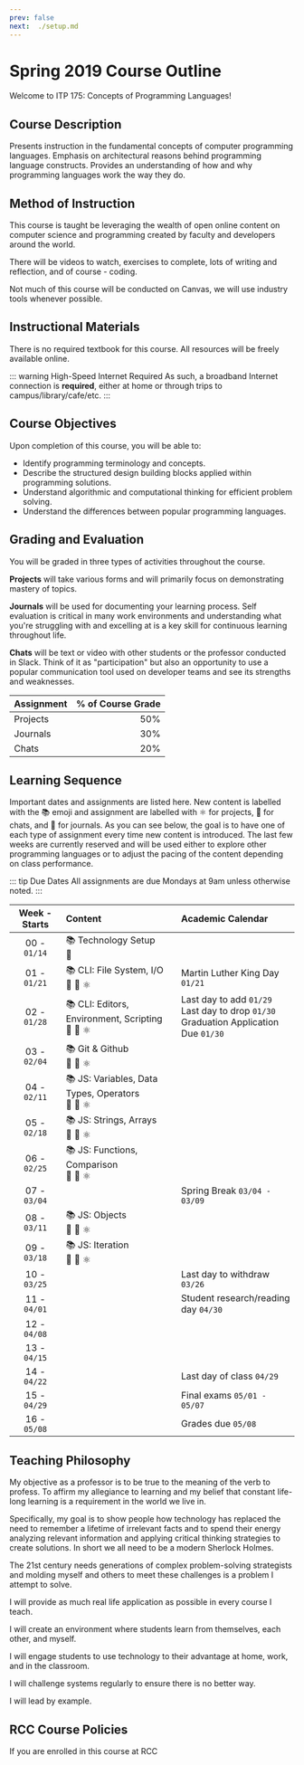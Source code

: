 ```yaml
---
prev: false
next:  ./setup.md
---
```

# Spring 2019 Course Outline

Welcome to ITP 175: Concepts of Programming Languages!

## Course Description

Presents instruction in the fundamental concepts of computer programming languages. Emphasis on architectural reasons behind programming language constructs. Provides an understanding of how and why programming languages work the way they do.

## Method of Instruction

This course is taught be leveraging the wealth of open online content on computer science and programming created by faculty and developers around the world.

There will be videos to watch, exercises to complete, lots of writing and reflection, and of course - coding.

Not much of this course will be conducted on Canvas, we will use industry tools whenever possible.

## Instructional Materials

There is no required textbook for this course. All resources will be freely available online.

::: warning High-Speed Internet Required
As such, a broadband Internet connection is **required**, either at home or through trips to campus/library/cafe/etc.
:::

## Course Objectives

Upon completion of this course, you will be able to:

* Identify programming terminology and concepts.
* Describe the structured design building blocks applied within programming solutions.
* Understand algorithmic and computational thinking for efficient problem solving.
* Understand the differences between popular programming languages.

## Grading and Evaluation

You will be graded in three types of activities throughout the course.

**Projects** will take various forms and will primarily focus on demonstrating mastery of topics.

**Journals** will be used for documenting your learning process. Self evaluation is critical in many work environments and understanding what you're struggling with and excelling at is a key skill for continuous learning throughout life.

**Chats** will be text or video with other students or the professor conducted in Slack. Think of it as "participation" but also an opportunity to use a popular communication tool used on developer teams and see its strengths and weaknesses.

|Assignment |  % of Course Grade |
|:----------|-------------------:|
| Projects  |                50% |
| Journals  |                30% |
| Chats     |                20% |

## Learning Sequence

Important dates and assignments are listed here. New content is labelled with the :books: emoji and assignment are labelled with :atom_symbol: for projects, :speech_balloon: for chats, and :memo: for journals. As you can see below, the goal is to have one of each type of assignment every time new content is introduced. The last few weeks are currently reserved and will be used either to explore other programming languages or to adjust the pacing of the content depending on class performance.

::: tip Due Dates
All assignments are due Mondays at 9am unless otherwise noted.
:::

| Week - Starts | Content | Academic Calendar |
|:---------------:|:-------------------|:--------|
|00 - `01/14`| :books: Technology Setup<br />:speech_balloon: |  |
|01 - `01/21`| :books: CLI: File System, I/O<br />:speech_balloon: :memo: :atom_symbol: | Martin Luther King Day `01/21` |
|02 - `01/28`| :books: CLI: Editors, Environment, Scripting<br />:speech_balloon: :memo: :atom_symbol: | Last day to add `01/29`<br />Last day to drop `01/30`<br />Graduation Application Due `01/30` |
|03 - `02/04`| :books: Git & Github<br />:speech_balloon: :memo: :atom_symbol: |  |
|04 - `02/11`| :books: JS: Variables, Data Types, Operators<br />:speech_balloon: :memo: :atom_symbol: |  |
|05 - `02/18`| :books: JS: Strings, Arrays<br />:speech_balloon: :memo: :atom_symbol: |  |
|06 - `02/25`| :books: JS: Functions, Comparison<br />:speech_balloon: :memo: :atom_symbol: |  |
|07 - `03/04`| | Spring Break `03/04 - 03/09` |
|08 - `03/11`| :books: JS: Objects<br />:speech_balloon: :memo: :atom_symbol: |  |
|09 - `03/18`| :books: JS: Iteration<br />:speech_balloon: :memo: :atom_symbol: |  |
|10 - `03/25`| | Last day to withdraw `03/26` |
|11 - `04/01`| | Student research/reading day `04/30` |
|12 - `04/08`| |  |
|13 - `04/15`| |  |
|14 - `04/22`| | Last day of class `04/29` |
|15 - `04/29`| | Final exams `05/01 - 05/07`|
|16 - `05/08`| | Grades due `05/08` |

## Teaching Philosophy

My objective as a professor is to be true to the meaning of the verb to profess. To affirm my allegiance to learning and my belief that constant life-long learning is a requirement in the world we live in.

Specifically, my goal is to show people how technology has replaced the need to remember a lifetime of irrelevant facts and to spend their energy analyzing relevant information and applying critical thinking strategies to create solutions. In short we all need to be a modern Sherlock Holmes.

The 21st century needs generations of complex problem-solving strategists and molding myself and others to meet these challenges is a problem I attempt to solve.

I will provide as much real life application as possible in every course I teach.

I will create an environment where students learn from themselves, each other, and myself.

I will engage students to use technology to their advantage at home, work, and in the classroom.

I will challenge systems regularly to ensure there is no better way.

I will lead by example.

## RCC Course Policies

If you are enrolled in this course at RCC

[//]: # (References)
